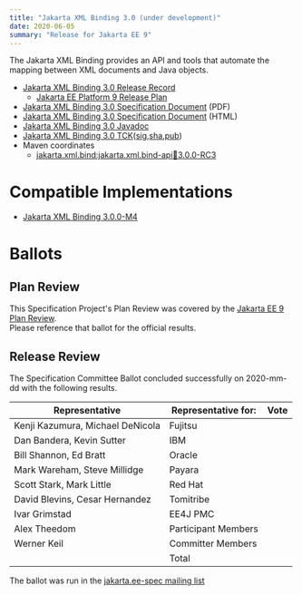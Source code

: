 ```yaml
---
title: "Jakarta XML Binding 3.0 (under development)"
date: 2020-06-05
summary: "Release for Jakarta EE 9"
---
```

The Jakarta XML Binding provides an API and tools that automate the mapping
between XML documents and Java objects.

* [Jakarta XML Binding 3.0 Release Record](https://projects.eclipse.org/projects/ee4j.jaxb/releases/3.0)
  * [Jakarta EE Platform 9 Release Plan](https://eclipse-ee4j.github.io/jakartaee-platform/jakartaee9/JakartaEE9ReleasePlan)
* [Jakarta XML Binding 3.0 Specification Document](./xml-binding-spec-3.0-RC3.pdf) (PDF)
* [Jakarta XML Binding 3.0 Specification Document](./xml-binding-spec-3.0-RC3.html) (HTML)
* [Jakarta XML Binding 3.0 Javadoc](./apidocs)
* [Jakarta XML Binding 3.0 TCK]()([sig](),[sha](),[pub]())
* Maven coordinates
  * [jakarta.xml.bind:jakarta.xml.bind-api:jar:3.0.0-RC3](https://search.maven.org/artifact/jakarta.xml.bind/jakarta.xml.bind-api/3.0.0-RC3/jar)


# Compatible Implementations

* [Jakarta XML Binding 3.0.0-M4](https://repo1.maven.org/maven2/com/sun/xml/bind/jaxb-ri/3.0.0-M4/jaxb-ri-3.0.0-M4.zip)

# Ballots

## Plan Review

[//]: # (For Jakarta EE 9, the Platform Plan Review covered 95% of the Specification Projects.  For those Projects, just use the following statement in this Plan Review section:)

This Specification Project's Plan Review was covered by the [Jakarta EE 9 Plan Review](https://jakarta.ee/specifications/platform/9/).  
Please reference that ballot for the official results.

[//]: # (If your Project was required to do a standalone Plan Review...  You'll need to perform an official Plan Review ballot and record the results here.)

## Release Review

The Specification Committee Ballot concluded successfully on 2020-mm-dd with the following results.

| Representative                                 | Representative for: | Vote |
|------------------------------------------------|---------------------|------|
| Kenji Kazumura, Michael DeNicola               | Fujitsu             |      |
| Dan Bandera, Kevin Sutter                      | IBM                 |      |
| Bill Shannon, Ed Bratt                         | Oracle              |      |
| Mark Wareham, Steve Millidge                   | Payara              |      |
| Scott Stark, Mark Little                       | Red Hat             |      |
| David Blevins, Cesar Hernandez                 | Tomitribe           |      |
| Ivar Grimstad                                  | EE4J PMC            |      |
| Alex Theedom                                   | Participant Members |      |
| Werner Keil                                    | Committer Members   |      |
|                                                | Total               |      |

The ballot was run in the [jakarta.ee-spec mailing list]()

